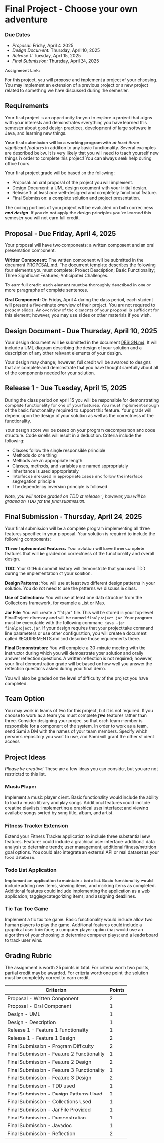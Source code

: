 # Final Project - Choose your own adventure

### Due Dates
- *Proposal:* Friday, April 4, 2025
- *Design Document:* Thursday, April 10, 2025
- *Release 1:* Tuesday, April 15, 2025
- *Final Submission:* Thursday, April 24, 2025

Assignment Link: []()

For this project, you will propose and implement a project of your choosing. You may implement an extension of a previous project or a new project related to something we have discussed during the semester.

## Requirements

Your final project is an opportunity for you to explore a project that aligns with your interests and  demonstrates everything you have learned this semester about good design practices, development of large software in Java, and learning new things. 

Your final submission will be a working program with *at least three significant features* in addition to any basic functionality. Several examples are described below. It is very likely that you will need to teach yourself new things in order to complete this project! You can always seek help during office hours.

Your final project grade will be based on the following:

- Proposal: an oral proposal of the project you will implement.
- Design Document: a UML design document with your initial design.
- Release 1: at least *one* well-designed and completely functional feature. 
- Final Submission: a complete solution and project presentation. 

The coding portions of your project will be evaluated on both correctness ***and design***. If you do not apply the design principles you've learned this semester you will not earn full credit.

## Proposal - Due Friday, April 4, 2025

Your proposal will have two components: a written component and an oral presentation component.

**Written Component:** The written component will be submitted in the document [PROPOSAL.md](PROPOSAL.md). The document template describes the following four elements you must complete: Project Description; Basic Functionality; Three Significant Features; Anticipated Challenges.

To earn full credit, each element must be thoroughly described in one or more paragraphs of complete sentences.

**Oral Component:** On Friday, April 4 during the class period, each student will present a five-minute overview of their project. You are not required to present slides. An overview of the elements of your proposal is sufficient for this element; however, you may use slides or other materials if you wish.

## Design Document - Due Thursday, April 10, 2025

Your design document will be submitted in the document [DESIGN.md](DESIGN.md). It will include a UML diagram describing the design of your solution and a description of any other relevant elements of your design.

Your design may change; however, full credit will be awarded to designs that are complete and demonstrate that you have thought carefully about all of the components needed for your solution.

## Release 1 - Due Tuesday, April 15, 2025

During the class period on April 15 you will be responsible for demonstrating complete functionality for one of your features. You must implement enough of the basic functionality required to support this feature. Your grade will depend upon the design of your solution as well as the correctness of the functionality.

Your design score will be based on your program decomposition and code structure. Code smells will result in a deduction. Criteria include the following: 
- Classes follow the single responsible principle
- Methods do one thing 
- Methods are an appropriate length
- Classes, methods, and variables are named appropriately
- Inheritance is used appropriately
- Interfaces are used in appropriate cases and follow the interface segregation principle
- The dependency inversion principle is followed

*Note, you will not be graded on TDD at release 1; however, you will be graded on TDD for the final submission.*

## Final Submission - Thursday, April 24, 2025

Your final submission will be a complete program implementing all three features specified in your proposal. Your solution is required to include the following components:

**Three Implemented Features:** Your solution will have three complete features that will be graded on correctness of the functionality and overall design. 

**TDD:** Your GitHub commit history will demonstrate that you used TDD during the implementation of your solution. 

**Design Patterns:** You will use at least two different design patterns in your solution. You do not need to use the patterns we discuss in class. 

**Use of Collections:** You will use at least one data structure from the Collections framework, for example a List or Map.

**Jar File:** You will create a "fat jar" file. This will be stored in your top-level FinalProject directory and will be named `finalproject.jar`. Your program must be executable with the following command: `java -jar finalproject.jar`. If your design requires that your project take command line parameters or use other configuration, you will create a document called REQUIREMENTS.md and describe those requirements there. 

**Final Demonstration:** You will complete a 30-minute meeting with the instructor during which you will demonstrate your solution and orally answer reflection questions. A written reflection is not required; however, your final demonstration grade will be based on how well you answer the reflection questions asked during your final demo. 

You will also be graded on the level of difficulty of the project you have completed.

## Team Option

You may work in teams of two for this project, but it is not required. If you choose to work as a team you must complete ***five*** features rather than three. Consider designing your project so that each team member is responsible for a component of the system. In order to work as a team, send Sami a DM with the names of your team members. Specify which person's repository you want to use, and Sami will grant the other student access.

## Project Ideas

*Please be creative!* These are a few ideas you can consider, but you are not restricted to this list. 

### Music Player
Implement a music player client. Basic functionality would include the ability to load a music library and play songs. Additional features could include creating playlists; implementing a graphical user interface; and viewing available songs sorted by song title, album, and artist.

### Fitness Tracker Extension
Extend your Fitness Tracker application to include three substantial new features. Features could include a graphical user interface; additional data analysis to determine trends; user management; additional fitness/nutrition goal options. You could also integrate an external API or real dataset as your food database.

### Todo List Application
Implement an application to maintain a todo list. Basic functionality would include adding new items, viewing items, and marking items as completed. Additional features could include implementing the application as a web application; tagging/categorizing items; and assigning deadlines.

### Tic Tac Toe Game
Implement a tic tac toe game. Basic functionality would include allow two human players to play the game. Additional features could include a graphical user interface; a computer player option that would use an algorithm of your choosing to determine computer plays; and a leaderboard to track user wins.    

## Grading Rubric

The assignment is worth 25 points in total. For criteria worth two points,
partial credit may be awarded. For criteria worth one point, the solution must
be completely correct to earn credit.

| Criterion                                  | Points | 
|--------------------------------------------|--------|
| Proposal - Written Component               | 2      |
| Proposal - Oral Component                  | 1      |
| Design - UML                               | 1      |
| Design - Description                       | 1      |
| Release 1 - Feature 1 Functionality        | 1      |
| Release 1 - Feature 1 Design               | 2      |
| Final Submission - Program Difficulty      | 2      |
| Final Submission - Feature 2 Functionality | 1      |
| Final Submission - Feature 2 Design        | 2      |
| Final Submission - Feature 3 Functionality | 1      |
| Final Submission - Feature 3 Design        | 2      |
| Final Submission - TDD used                | 1      |
| Final Submission - Design Patterns Used    | 2      |
| Final Submission - Collections Used        | 1      |
| Final Submission - Jar File Provided       | 1      |
| Final Submission - Demonstration           | 1      |
| Final Submission - Javadoc                 | 1      |
| Final Submission - Reflection              | 2      |